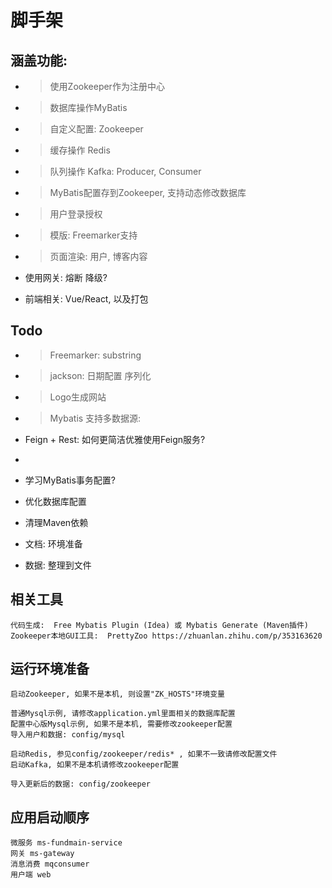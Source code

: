 # 脚手架

## 涵盖功能:
* > 使用Zookeeper作为注册中心
* > 数据库操作MyBatis
* > 自定义配置: Zookeeper
* > 缓存操作 Redis  
* > 队列操作 Kafka: Producer, Consumer
* > MyBatis配置存到Zookeeper, 支持动态修改数据库
* > 用户登录授权
* > 模版: Freemarker支持
* > 页面渲染: 用户, 博客内容  
* 使用网关: 熔断 降级?  

* 前端相关: Vue/React, 以及打包



## Todo

* > Freemarker: substring
* > jackson: 日期配置 序列化
* > Logo生成网站
* > Mybatis 支持多数据源:
  
* Feign + Rest: 如何更简洁优雅使用Feign服务?
* 
* 学习MyBatis事务配置?
* 优化数据库配置

* 清理Maven依赖
* 文档: 环境准备
* 数据: 整理到文件



## 相关工具
    代码生成:  Free Mybatis Plugin (Idea) 或 Mybatis Generate (Maven插件)
    Zookeeper本地GUI工具:  PrettyZoo https://zhuanlan.zhihu.com/p/353163620
    
## 运行环境准备
    启动Zookeeper, 如果不是本机, 则设置"ZK_HOSTS"环境变量

    普通Mysql示例, 请修改application.yml里面相关的数据库配置
    配置中心版Mysql示例, 如果不是本机, 需要修改zookeeper配置
    导入用户和数据: config/mysql

    启动Redis, 参见config/zookeeper/redis* , 如果不一致请修改配置文件
    启动Kafka, 如果不是本机请修改zookeeper配置

    导入更新后的数据: config/zookeeper

## 应用启动顺序
    微服务 ms-fundmain-service
    网关 ms-gateway
    消息消费 mqconsumer
    用户端 web



